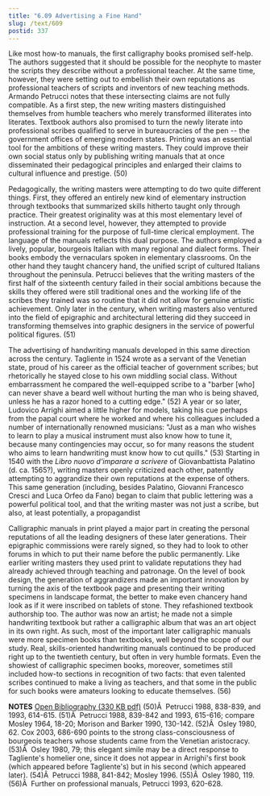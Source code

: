```yaml
---
title: "6.09 Advertising a Fine Hand"
slug: /text/609
postid: 337
---
```

Like most how-to manuals, the first calligraphy books promised self-help. The authors suggested that it should be possible for the neophyte to master the scripts they describe without a professional teacher. At the same time, however, they were setting out to embellish their own reputations as professional teachers of scripts and inventors of new teaching methods. Armando Petrucci notes that these intersecting claims are not fully compatible. As a first step, the new writing masters distinguished themselves from humble teachers who merely transformed illiterates into literates. Textbook authors also promised to turn the newly literate into professional scribes qualified to serve in bureaucracies of the pen -- the government offices of emerging modern states. Printing was an essential tool for the ambitions of these writing masters. They could improve their own social status only by publishing writing manuals that at once disseminated their pedagogical principles and enlarged their claims to cultural influence and prestige. (50)

Pedagogically, the writing masters were attempting to do two quite different things. First, they offered an entirely new kind of elementary instruction through textbooks that summarized skills hitherto taught only through practice. Their greatest originality was at this most elementary level of instruction. At a second level, however, they attempted to provide professional training for the purpose of full-time clerical employment. The language of the manuals reflects this dual purpose. The authors employed a lively, popular, bourgeois Italian with many regional and dialect forms. Their books embody the vernaculars spoken in elementary classrooms. On the other hand they taught chancery hand, the unified script of cultured Italians throughout the peninsula. Petrucci believes that the writing masters of the first half of the sixteenth century failed in their social ambitions because the skills they offered were still traditional ones and the working life of the scribes they trained was so routine that it did not allow for genuine artistic achievement. Only later in the century, when writing masters also ventured into the field of epigraphic and architectural lettering did they succeed in transforming themselves into graphic designers in the service of powerful political figures. (51)

The advertising of handwriting manuals developed in this same direction across the century. Tagliente in 1524 wrote as a servant of the Venetian state, proud of his career as the official teacher of government scribes; but rhetorically he stayed close to his own middling social class. Without embarrassment he compared the well-equipped scribe to a "barber [who] can never shave a beard well without hurting the man who is being shaved, unless he has a razor honed to a cutting edge." (52) A year or so later, Ludovico Arrighi aimed a little higher for models, taking his cue perhaps from the papal court where he worked and where his colleagues included a number of internationally renowned musicians: "Just as a man who wishes to learn to play a musical instrument must also know how to tune it, because many contingencies may occur, so for many reasons the student who aims to learn handwriting must know how to cut quills." (53) Starting in 1540 with the <em>Libro nuovo d'imparare a scrivere</em> of Giovanbattista Palatino (d. ca. 1565?), writing masters openly criticized each other, patently attempting to aggrandize their own reputations at the expense of others. This same generation (including, besides Palatino, Giovanni Francesco Cresci and Luca Orfeo da Fano) began to claim that public lettering was a powerful political tool, and that the writing master was not just a scribe, but also, at least potentially, a propagandist 

Calligraphic manuals in print played a major part in creating the personal reputations of all the leading designers of these later generations. Their epigraphic commissions were rarely signed, so they had to look to other forums in which to put their name before the public permanently. Like earlier writing masters they used print to validate reputations they had already achieved through teaching and patronage. On the level of book design, the generation of aggrandizers made an important innovation by turning the axis of the textbook page and presenting their writing specimens in landscape format, the better to make even chancery hand look as if it were inscribed on tablets of stone. They refashioned textbook authorship too. The author was now an artist; he made not a simple handwriting textbook but rather a calligraphic album that was an art object in its own right. As such, most of the important later calligraphic manuals were more specimen books than textbooks, well beyond the scope of our study. Real, skills-oriented handwriting manuals continued to be produced right up to the twentieth century, but often in very humble formats. Even the showiest of calligraphic specimen books, moreover, sometimes still included how-to sections in recognition of two facts: that even talented scribes continued to make a living as teachers, and that some in the public for such books were amateurs looking to educate themselves. (56)

<strong>NOTES</strong>
<a href="http://www.humanismforsale.org/bibliography.pdf" target="new">Open Bibliography (330 KB pdf)</a>
(50)Â  Petrucci 1988, 838-839, and 1993, 614-615.
(51)Â  Petrucci 1988, 839-842 and 1993, 615-616; compare Mosley 1964, 18-20; Morison and Barker 1990, 130-142.
(52)Â  Osley 1980, 62. Cox 2003, 686-690 points to the strong class-consciousness of bourgeois teachers whose students came from the Venetian aristocracy.
(53)Â  Osley 1980, 79; this elegant simile may be a direct response to Tagliente's homelier one, since it does not appear in Arrighi's first book (which appeared before Tagliente's) but in his second (which appeared later).
(54)Â  Petrucci 1988, 841-842; Mosley 1996.
(55)Â  Osley 1980, 119.
(56)Â  Further on professional manuals, Petrucci 1993, 620-628.
